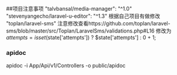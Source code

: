 ##项目注意事项
"talvbansal/media-manager": "^1.0"
"stevenyangecho/laravel-u-editor": "^1.3"
根据自己项目有做修改
"toplan/laravel-sms"
注意修改查看https://github.com/toplan/laravel-sms/blob/master/src/Toplan/LaravelSms/validations.php#L16
修改为$attempts = isset($state['attempts']) ? $state['attempts'] : 0 + 1;

### apidoc
apidoc -i App/Api/v1/Controllers -o public/apidoc